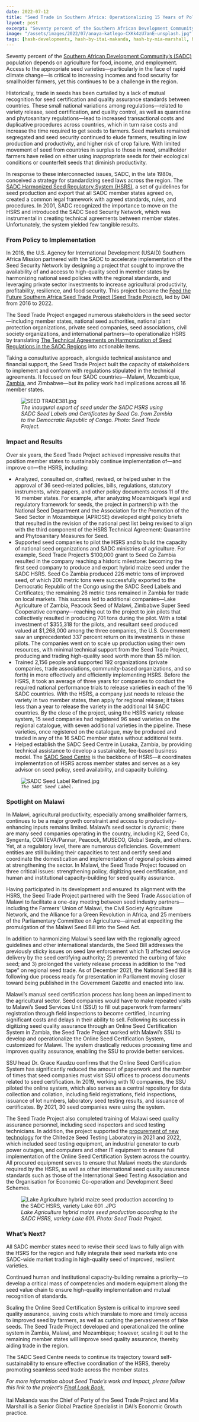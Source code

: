 ```yaml
---
date: 2022-07-12
title: "Seed Trade in Southern Africa: Operationalizing 15 Years of Policy in Six Years"
layout: post
excerpt: "Seventy percent of the Southern African Development Community’s (SADC) population depends on agriculture for food, income, and employment. "
image: "/assets/images/2022/07/anaya-katlego-CXKk4zU7anE-unsplash.jpg"
tags: [hash-developments, hash-by-itai-makanda, hash-by-mia-marshall, hash-featured, governance, trade, food-security-2]
---
```

<p>Seventy percent of the <a href="https://www.sadc.int/">Southern African Development Community’s (SADC)</a> population depends on agriculture for food, income, and employment. Access to the appropriate seed varieties—particularly in the face of rapid climate change—is critical to increasing incomes and food security for smallholder farmers, yet this continues to be a challenge in the region.</p><p>Historically, trade in seeds has been curtailed by a lack of mutual recognition for seed certification and quality assurance standards between countries. These small national variations among regulations—related to variety release, seed certification, and quality control, as well as quarantine and phytosanitary regulations—lead to increased transactional costs and duplicative procedures across countries, which in turn raise costs and increase the time required to get seeds to farmers. Seed markets remained segregated and seed security continued to elude farmers, resulting in low production and productivity, and higher risk of crop failure. With limited movement of seed from countries in surplus to those in need, smallholder farmers have relied on either using inappropriate seeds for their ecological conditions or counterfeit seeds that diminish productivity.</p><p>In response to these interconnected issues, SADC, in the late 1980s, conceived a strategy for standardizing seed laws across the region. The <a href="https://www.youtube.com/watch?v=EYMZvZGRe_g">SADC Harmonized Seed Regulatory System (HSRS)</a>, a set of guidelines for seed production and export that all SADC member states agreed on, created a common legal framework with agreed standards, rules, and procedures. In 2001, SADC recognized the importance to move on the HSRS and introduced the SADC Seed Security Network, which was instrumental in creating technical agreements between member states. Unfortunately, the system yielded few tangible results.</p><h3 id="from-policy-to-implementation">From Policy to Implementation</h3><p>In 2016, the U.S. Agency for International Development (USAID) Southern Africa Mission partnered with the SADC to accelerate implementation of the Seed Security Network by designing a project that sought to improve the availability of and access to high-quality seed in member states by harmonizing national seed policies with the regional standards, and leveraging private sector investments to increase agricultural productivity, profitability, resilience, and food security. This project became the <a href="https://www.dai.com/our-work/projects/southern-africa-feed-future-southern-africa-seed-trade-project">Feed the Future Southern Africa Seed Trade Project (Seed Trade Project)</a>, led by DAI from 2016 to 2022.</p><p>The Seed Trade Project engaged numerous stakeholders in the seed sector—including member states, national seed authorities, national plant protection organizations, private seed companies, seed associations, civil society organizations, and international partners—to operationalize HSRS by translating <a href="https://www.sadcseedcentre.com/download/technical-agreements-on-harmonization-of-seed-regulations-in-the-sadc-region/">The Technical Agreements on Harmonization of Seed Regulations in the SADC Regions</a> into actionable items.</p><p>Taking a consultative approach, alongside technical assistance and financial support, the Seed Trade Project built the capacity of stakeholders to implement and conform with regulations stipulated in the technical agreements. It focused on four SADC countries—Malawi, Mozambique, <a href="https://www.usaid.gov/news-information/videos/zambian-seed-industry-expanding-southern-africa-regional-markets-%E2%80%93-feed">Zambia</a>, and Zimbabwe—but its policy work had implications across all 16 member states.</p><figure class="kg-card kg-image-card kg-width-full kg-card-hascaption"><img src="https://dai-global-developments.com/uploads/SEED%20TRADE381.jpg" class="kg-image" alt="SEED TRADE381.jpg" loading="lazy"><figcaption><em>The inaugural export of seed under the SADC HSRS using SADC Seed Labels and Certificates by Seed Co. from Zambia to the Democratic Republic of Congo. Photo: Seed Trade Project.</em></figcaption></figure><h3 id="impact-and-results">Impact and Results</h3><p>Over six years, the Seed Trade Project achieved impressive results that position member states to sustainably continue implementation of—and improve on—the HSRS, including:</p><ul><li>Analyzed, consulted on, drafted, revised, or helped usher in the approval of 36 seed-related policies, bills, regulations, statutory instruments, white papers, and other policy documents across 11 of the 16 member states. For example, after analyzing Mozambique’s legal and regulatory framework for seeds, the project in partnership with the National Seed Department and the Association for the Promotion of the Seed Sector in Mozambique (APROSE) developed eight policy briefs that resulted in the revision of the national pest list being revised to align with the third component of the HSRS Technical Agreement: Quarantine and Phytosanitary Measures for Seed.</li><li>Supported seed companies to pilot the HSRS and to build the capacity of national seed organizations and SADC ministries of agriculture. For example, Seed Trade Project’s $100,000 grant to Seed Co Zambia resulted in the company reaching a historic milestone: becoming the first seed company to produce and export hybrid maize seed under the SADC HSRS. Seed Co Zambia produced 226 metric tons of improved seed, of which 200 metric tons were successfully exported to the Democratic Republic of the Congo using the SADC Seed Labels and Certificates; the remaining 26 metric tons remained in Zambia for trade on local markets. This success led to additional companies—Lake Agriculture of Zambia, Peacock Seed of Malawi, Zimbabwe Super Seed Cooperative company—reaching out to the project to join pilots that collectively resulted in producing 701 tons during the pilot. With a total investment of $355,318 for the pilots, and resultant seed produced valued at $1,268,000 among the three companies, the U.S. Government saw an unprecedented 337 percent return on its investments in these pilots. The companies went on to scale up production using their own resources, with minimal technical support from the Seed Trade Project, producing and trading high-quality seed worth more than $5 million.</li><li>Trained 2,156 people and supported 192 organizations (private companies, trade associations, community-based organizations, and so forth) in more effectively and efficiently implementing HSRS. Before the HSRS, it took an average of three years for companies to conduct the required national performance trials to release varieties in each of the 16 SADC countries. With the HSRS, a company just needs to release the variety in two member states, then apply for regional release; it takes less than a year to release the variety in the additional 14 SADC countries. By the close of the project, using the HSRS variety release system, 15 seed companies had registered 96 seed varieties on the regional catalogue, with seven additional varieties in the pipeline. These varieties, once registered on the catalogue, may be produced and traded in any of the 16 SADC member states without additional tests.</li><li>Helped establish the SADC Seed Centre in Lusaka, Zambia, by providing technical assistance to develop a sustainable, fee-based business model. The <a href="https://www.sadcseedcentre.com/">SADC Seed Centre</a> is the backbone of HSRS—it coordinates implementation of HSRS across member states and serves as a key advisor on seed policy, seed availability, and capacity building.</li></ul><figure class="kg-card kg-image-card kg-width-wide kg-card-hascaption"><img src="https://dai-global-developments.com/uploads/SADC%20Seed%20Label%20Refined.jpg" class="kg-image" alt="SADC Seed Label Refined.jpg" loading="lazy"><figcaption><code><em>The SADC Seed Label.</em></code></figcaption></figure><h3 id="spotlight-on-malawi">Spotlight on Malawi</h3><p>In Malawi, agricultural productivity, especially among smallholder farmers, continues to be a major growth constraint and access to productivity-enhancing inputs remains limited. Malawi’s seed sector is dynamic; there are many seed companies operating in the country, including K2, Seed Co, Syngenta, CORTEVA/Pannar, Peacock, MUSECO, Global Seeds, and others. Yet, at a regulatory level, there are numerous deficiencies. Government entities are still building their capacities to test and certify seed and coordinate the domestication and implementation of regional policies aimed at strengthening the sector. In Malawi, the Seed Trade Project focused on three critical issues: strengthening policy, digitizing seed certification, and human and institutional capacity-building for seed quality assurance.</p><p>Having participated in its development and ensured its alignment with the HSRS, the Seed Trade Project partnered with the Seed Trade Association of Malawi to facilitate a one-day meeting between seed industry partners—including the Farmers’ Union of Malawi, the Civil Society Agriculture Network, and the Alliance for a Green Revolution in Africa, and 25 members of the Parliamentary Committee on Agriculture—aimed at expediting the promulgation of the Malawi Seed Bill into the Seed Act.</p><p>In addition to harmonizing Malawi’s seed law with the regionally agreed guidelines and other international standards, the Seed Bill addresses the previously sticky issues on seed law enforcement which 1) affected service delivery by the seed certifying authority; 2) prevented the curbing of fake seed; and 3) prolonged the variety release process in addition to the “red tape” on regional seed trade. As of December 2021, the National Seed Bill is following due process ready for presentation in Parliament moving closer toward being published in the Government Gazette and enacted into law.</p><p>Malawi’s manual seed certification process has long been an impediment to the agricultural sector. Seed companies would have to make repeated visits to Malawi’s Seed Services Unit (SSU) to fill out paperwork from farmers’ registration through field inspections to become certified, incurring significant costs and delays in their ability to sell. Following its success in digitizing seed quality assurance through an Online Seed Certification System in Zambia, the Seed Trade Project worked with Malawi’s SSU to develop and operationalize the Online Seed Certification System, customized for Malawi. The system drastically reduces processing time and improves quality assurance, enabling the SSU to provide better services.</p><p>SSU head Dr. Grace Kaudzu confirms that the Online Seed Certification System has significantly reduced the amount of paperwork and the number of times that seed companies must visit SSU offices to process documents related to seed certification. In 2019, working with 10 companies, the SSU piloted the online system, which also serves as a central repository for data collection and collation, including field registrations, field inspections, issuance of lot numbers, laboratory seed testing results, and issuance of certificates. By 2021, 30 seed companies were using the system.</p><p>The Seed Trade Project also completed training of Malawi seed quality assurance personnel, including seed inspectors and seed testing technicians. In addition, the project supported the <a href="https://www.sadcseedcentre.com/youtube_video/malawi-technology-transfer/">procurement of new technology</a> for the Chitedze Seed Testing Laboratory in 2021 and 2022, which included seed testing equipment, an industrial generator to curb power outages, and computers and other IT equipment to ensure full implementation of the Online Seed Certification System across the country. All procured equipment serves to ensure that Malawi meets the standards required by the HSRS, as well as other international seed quality assurance standards such as those of the International Seed Testing Association and the Organisation for Economic Co-operation and Development Seed Schemes.</p><figure class="kg-card kg-image-card kg-width-wide kg-card-hascaption"><img src="https://dai-global-developments.com/uploads/Lake%20Agriculture%20hybrid%20maize%20seed%20production%20according%20to%20the%20SADC%20HSRS,%20variety%20Lake%20601%20.JPG" class="kg-image" alt="Lake Agriculture hybrid maize seed production according to the SADC HSRS, variety Lake 601 .JPG" loading="lazy"><figcaption><em>Lake Agriculture hybrid maize seed production according to the SADC HSRS, variety Lake 601. Photo: Seed Trade Project.</em></figcaption></figure><h3 id="what%E2%80%99s-next">What’s Next?</h3><p>All SADC member states need to revise their seed laws to fully align with the HSRS for the region and fully integrate their seed markets into one SADC-wide market trading in high-quality seed of improved, resilient varieties.</p><p>Continued human and institutional capacity-building remains a priority—to develop a critical mass of competencies and modern equipment along the seed value chain to ensure high-quality implementation and mutual recognition of standards.</p><p>Scaling the Online Seed Certification System is critical to improve seed quality assurance, saving costs which translate to more and timely access to improved seed by farmers, as well as curbing the pervasiveness of fake seeds. The Seed Trade Project developed and operationalized the online system in Zambia, Malawi, and Mozambique; however, scaling it out to the remaining member states will improve seed quality assurance, thereby aiding trade in the region.</p><p>The SADC Seed Centre needs to continue its trajectory toward self-sustainability to ensure effective coordination of the HSRS, thereby promoting seamless seed trade across the member states.</p><div class="kg-card kg-callout-card kg-callout-card-grey"><div class="kg-callout-text"><em>For more information about Seed Trade’s work and impact, please follow this link to the project’s <a href="https://dai-global-developments.com/uploads/Seed%20Trade%20Project_Look%20Book.pdf">Final Look Book.</a></em><br><br>Itai Makanda was the Chief of Party of the Seed Trade Project and Mia Marshall is a Senior Global Practice Specialist in DAI’s Economic Growth practice.</div></div><p></p>
  